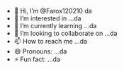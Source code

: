 - 👋 Hi, I’m @Farox120210 da
- 👀 I’m interested in ...da
- 🌱 I’m currently learning ...da
- 💞️ I’m looking to collaborate on ...da
- 📫 How to reach me ...da
- 😄 Pronouns: ...da
- ⚡ Fun fact: ...da

<!---
Farox120210/Farox120210 is a ✨ special ✨ repository because its `README.md` (this file) appears on your GitHub profile.
You can click the Preview link to take a look at your changes.
--->
